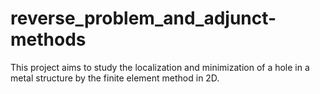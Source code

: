 # reverse_problem_and_adjunct-methods

This project aims to study the localization and minimization of a hole in a metal structure by the finite element method in 2D.
